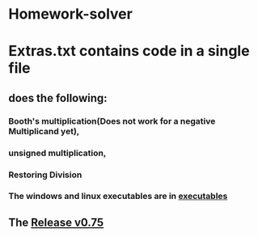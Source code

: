 # Homework-solver
# Extras.txt contains code in a single file

## does the following:
### Booth's multiplication(Does not work for a negative Multiplicand yet), 
### unsigned multiplication, 
### Restoring Division

### The windows and linux executables are in [executables](https://github.com/Praj41/Homework-solver/tree/master/cmake-build-debug)

## The [Release v0.75](https://github.com/Praj41/Homework-solver/releases/tag/0.75)
